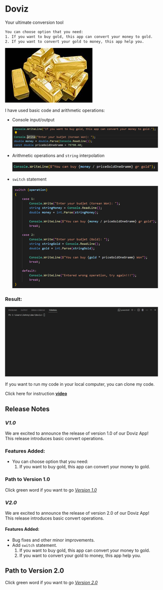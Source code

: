 # Doviz

Your ultimate conversion tool

    You can choose option that you need:
    1. If you want to buy gold, this app can convert your money to gold.
    2. If you want to convert your gold to money, this app help you.

![Alt text](./Assets/image.png)

I have used basic code and arithmetic operations:

* Console input/output

    ![Alt text](./Assets/image-1.png)

* Arithmetic operations and `string` interpolation

    ![Alt text](./Assets/image-2.png)

* `switch` statement

    ![Alt text](./Assets/image-3.png)

### Result:

![gif](./Assets/Animation.gif)

If you want to run my code in your local computer, you can clone my code.

Click here for instruction **[video](https://www.loom.com/share/9cebefe04b8b40f0bb6c48f87f58ad59?sid=d2569b47-887d-4227-bc0b-4884d6b52b16)**

## Release Notes

### *V1.0*

We are excited to announce the release of version 1.0 of our Doviz App! This release introduces basic convert operations.  

### Features Added:

* You can choose option that you need:
    1. If you want to buy gold, this app can convert your money to gold.

### Path to Version 1.0

Click green word if you want to go *[Version 1.0](https://github.com/JohnnySenior/Doviz/tree/releases/v1.0)*

### *V2.0*

We are excited to announce the release of version 2.0 of our Doviz App! This release introduces basic convert operations.

#### Features Added:

* Bug fixes and other minor improvements.
* Add `switch` statement.
  1. If you want to buy gold, this app can convert your money to gold.
  2. If you want to convert your gold to money, this app help you.

## Path to Version 2.0

Click green word if you want to go *[Version 2.0](https://github.com/JohnnySenior/Doviz/tree/releases/v2.0)*